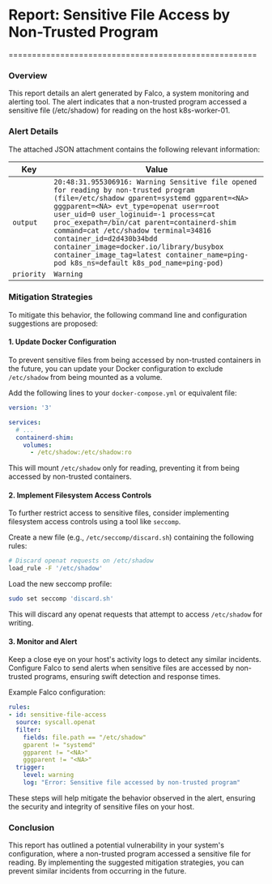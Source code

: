 # Report: Sensitive File Access by Non-Trusted Program
=====================================================

### Overview

This report details an alert generated by Falco, a system monitoring and alerting tool. The alert indicates that a non-trusted program accessed a sensitive file (/etc/shadow) for reading on the host k8s-worker-01.

### Alert Details

The attached JSON attachment contains the following relevant information:

| Key | Value |
| --- | --- |
| `output` | `20:48:31.955306916: Warning Sensitive file opened for reading by non-trusted program (file=/etc/shadow gparent=systemd ggparent=<NA> gggparent=<NA> evt_type=openat user=root user_uid=0 user_loginuid=-1 process=cat proc_exepath=/bin/cat parent=containerd-shim command=cat /etc/shadow terminal=34816 container_id=d2d430b34bdd container_image=docker.io/library/busybox container_image_tag=latest container_name=ping-pod k8s_ns=default k8s_pod_name=ping-pod)` |
| `priority` | `Warning` |

### Mitigation Strategies

To mitigate this behavior, the following command line and configuration suggestions are proposed:

#### 1. Update Docker Configuration

To prevent sensitive files from being accessed by non-trusted containers in the future, you can update your Docker configuration to exclude `/etc/shadow` from being mounted as a volume.

Add the following lines to your `docker-compose.yml` or equivalent file:
```yml
version: '3'

services:
  # ...
  containerd-shim:
    volumes:
      - /etc/shadow:/etc/shadow:ro
```
This will mount `/etc/shadow` only for reading, preventing it from being accessed by non-trusted containers.

#### 2. Implement Filesystem Access Controls

To further restrict access to sensitive files, consider implementing filesystem access controls using a tool like `seccomp`.

Create a new file (e.g., `/etc/seccomp/discard.sh`) containing the following rules:
```bash
# Discard openat requests on /etc/shadow
load_rule -F '/etc/shadow'
```
Load the new seccomp profile:
```bash
sudo set seccomp 'discard.sh'
```
This will discard any openat requests that attempt to access `/etc/shadow` for writing.

#### 3. Monitor and Alert

Keep a close eye on your host's activity logs to detect any similar incidents. Configure Falco to send alerts when sensitive files are accessed by non-trusted programs, ensuring swift detection and response times.

Example Falco configuration:
```yml
rules:
- id: sensitive-file-access
  source: syscall.openat
  filter:
    fields: file.path == "/etc/shadow"
    gparent != "systemd"
    ggparent != "<NA>"
    gggparent != "<NA>"
  trigger:
    level: warning
    log: "Error: Sensitive file accessed by non-trusted program"
```
These steps will help mitigate the behavior observed in the alert, ensuring the security and integrity of sensitive files on your host.

### Conclusion

This report has outlined a potential vulnerability in your system's configuration, where a non-trusted program accessed a sensitive file for reading. By implementing the suggested mitigation strategies, you can prevent similar incidents from occurring in the future.